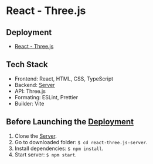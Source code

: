 # React - Three.js

## Deployment

- [React - Three.js](https://angelinabz-react-threejs.netlify.app/)

## Tech Stack

- Frontend: React, HTML, CSS, TypeScript
- Backend: [Server](https://github.com/AngelinaBz/react-three.js-server.git)
- API: Three.js
- Formating: ESLint, Prettier
- Builder: Vite

## Before Launching the [Deployment](https://angelinabz-react-threejs.netlify.app/)

1. Clone the [Server](https://github.com/AngelinaBz/react-three.js-server.git).
2. Go to downloaded folder: `$ cd react-three.js-server`.
3. Install dependencies: `$ npm install`.
4. Start server: `$ npm start`.
